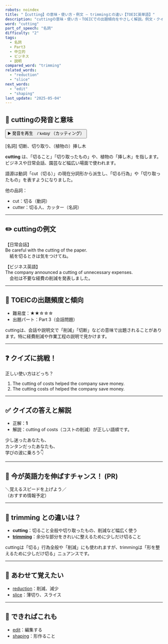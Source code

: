 ```yaml
---
robots: noindex
title: "【cutting】の意味・使い方・例文 ― trimmingとの違い【TOEIC英単語】"
description: "cuttingの意味・使い方・TOEICでの出題傾向をやさしく解説。例文・クイズ付きでtrimmingとの違いもわかりやすく学べます。"
word: "cutting"
part_of_speech: "名詞"
difficulty: "2"
tags:
  - 名詞
  - Part3
  - 中立的
  - ビジネス
  - 説明
compared_word: "trimming"
related_words:
  - "reduction"
  - "slice"
next_words:
  - "edit"
  - "shaping"
last_update: "2025-05-04"
---
```


## 🔰 cuttingの発音と意味

<button class="play-audio" onclick="playTTS('cutting')">
  <span class="play-audio-main">
    ▶️ 発音を再生　/ˈkʌtɪŋ/
  </span>
  <span class="play-audio-sub">
    （カッティング）
  </span>
</button>

[名詞] 切断、切り取り、（植物の）挿し木

**cutting** は、「切ること」「切り取ったもの」や、植物の「挿し木」を指します。ビジネスや日常会話、園芸など幅広い場面で使われます。

語源は動詞「cut（切る）」の現在分詞形から派生し、「切る行為」や「切り取ったもの」を表すようになりました。

他の品詞：  
- cut：切る（動詞）
- cutter：切る人、カッター（名詞）

---

## ✏️ cuttingの例文

【日常会話】  
Be careful with the cutting of the paper.  
　紙を切るときは気をつけてね。

【ビジネス英語】  
The company announced a cutting of unnecessary expenses.  
　会社は不要な経費の削減を発表しました。

---

## 🎯 TOEICの出題頻度と傾向

- 難易度：★★☆☆☆
- 出題パート：Part 3（会話問題）

cuttingは、会話や説明文で「削減」「切断」などの意味で出題されることがあります。特に経費削減や作業工程の説明で見かけます。

---

## ❓ クイズに挑戦！

正しい使い方はどっち？

1. The cutting of costs helped the company save money.  
2. The cutting costs of helped the company save money.

---

## ✅ クイズの答えと解説

- 正解：**1**
- 解説：cutting of costs（コストの削減）が正しい語順です。

少し迷ったあなたも、  
カンタンだったあなたも、  
学びの波に乗ろう👇️

---

## 🚀 今が英語力を伸ばすチャンス！ (PR)

<div class="info-center">
＼覚えるスピードを上げよう／<br>  
（おすすめ情報予定）
</div>

---

## 🤔  trimming との違いは？

- **cutting**：切ること全般や切り取ったもの、削減など幅広く使う
- **[trimming](/trimming)**：余分な部分をきれいに整えるために少しだけ切ること

cuttingは「切る」行為全般や「削減」にも使われますが、trimmingは「形を整えるために少しだけ切る」ニュアンスです。

---

## 🧩 あわせて覚えたい

- [reduction](/reduction)：削減、減少
- [slice](/slice)：薄切り、スライス

---

## 📖 できればこれも

- [edit](/edit)：編集する
- [shaping](/shaping)：形作ること

<!-- cvid: aid01_bid17 -->
